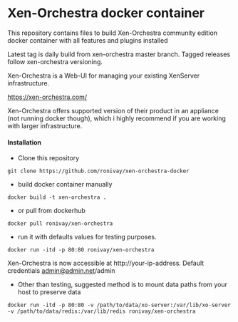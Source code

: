 # Xen-Orchestra docker container

This repository contains files to build Xen-Orchestra community edition docker container with all features and plugins installed

Latest tag is daily build from xen-orchestra master branch. Tagged releases follow xen-orchestra versioning.

Xen-Orchestra is a Web-UI for managing your existing XenServer infrastructure.

https://xen-orchestra.com/

Xen-Orchestra offers supported version of their product in an appliance (not running docker though), which i highly recommend if you are working with larger infrastructure.

#### Installation

- Clone this repository
```
git clone https://github.com/ronivay/xen-orchestra-docker
```

- build docker container manually

```
docker build -t xen-orchestra .
```

- or pull from dockerhub

```
docker pull ronivay/xen-orchestra
```

- run it with defaults values for testing purposes. 

```
docker run -itd -p 80:80 ronivay/xen-orchestra
```

Xen-Orchestra is now accessible at http://your-ip-address. Default credentials admin@admin.net/admin

- Other than testing, suggested method is to mount data paths from your host to preserve data

```
docker run -itd -p 80:80 -v /path/to/data/xo-server:/var/lib/xo-server -v /path/to/data/redis:/var/lib/redis ronivay/xen-orchestra
```


